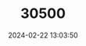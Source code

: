 ---
title: "30500"
category: "Colea seychellarum"
draft: false
date: 2024-02-22 13:03:50
languages:
  Creoles and pidgins, French-based (Other): ["Bilenbi Maron"]
---